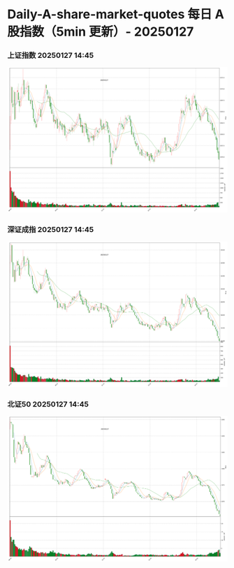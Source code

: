 
# Daily-A-share-market-quotes 每日 A 股指数（5min 更新）- 20250127

### 上证指数 20250127 14:45
![](./fig/2025/1/20250127-sh000001.png)

### 深证成指 20250127 14:45
![](./fig/2025/1/20250127-sz399001.png)

### 北证50 20250127 14:45
![](./fig/2025/1/20250127-bj899050.png)

